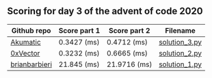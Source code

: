 ## Scoring for day 3 of the advent of code 2020
| Github repo | Score part 1 | Score part 2 | Filename |
| ------------- | ------------- | ------------- | ------------- |
| [Akumatic](https://github.com/Akumatic/Advent-of-Code) | 0.3427 (ms) | 0.4712 (ms) | [solution_3.py](solutions/solution_3.py) |
| [0xVector](https://github.com/0xVector/AdventOfCode2020) | 0.3232 (ms) | 0.6665 (ms) | [solution_2.py](solutions/solution_2.py) |
| [brianbarbieri](https://github.com/brianbarbieri/adventofcode2020) | 21.845 (ms) | 21.9716 (ms) | [solution_1.py](solutions/solution_1.py) |
